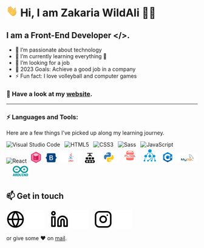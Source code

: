 
# <img src="https://raw.githubusercontent.com/ABSphreak/ABSphreak/master/gifs/Hi.gif" height="30px" width="30px"> Hi, I am Zakaria WildAli 👨‍💻

## I am a Front-End Developer </>.

- 👀 I’m passionate about technology
- 🌱 I’m currently learning everything 🤣
- 👯 I’m looking for a job
- 🥅 2023 Goals: Achieve a good job in a company
- ⚡ Fun fact: I love volleyball and computer games


### 🔭 Have a look at my [website](https://zakaria-ali.github.io/react-portfolio/).

---


### ⚡ Languages and Tools:
Here are a few things I've picked up along my learning journey.

<img  alt="Visual Studio Code" width="26px" src="https://cdn.jsdelivr.net/gh/devicons/devicon/icons/vscode/vscode-original.svg" />&nbsp;&nbsp;
<img  alt="HTML5" width="26px" src="https://cdn.jsdelivr.net/gh/devicons/devicon/icons/html5/html5-original.svg" />&nbsp;&nbsp;
<img  alt="CSS3" width="26px" src="https://cdn.jsdelivr.net/gh/devicons/devicon/icons/css3/css3-original.svg" />&nbsp;&nbsp;
<img  alt="Sass"  width="30px" src="https://cdn.jsdelivr.net/gh/devicons/devicon/icons/sass/sass-original.svg" />&nbsp;&nbsp;
<img  alt="JavaScript" width="30px" src="https://cdn.jsdelivr.net/gh/devicons/devicon/icons/javascript/javascript-original.svg" />&nbsp;&nbsp;
<img  alt="React" width="26px" src="https://cdn.jsdelivr.net/gh/devicons/devicon/icons/react/react-original.svg" />&nbsp;&nbsp;
<img src="./unittesting.png" alt="unittesting" width="26px" />&nbsp;&nbsp;
<img src="./bootstrap.png" alt="bootstrap"  width="30px" />&nbsp;&nbsp;
<img src="./java.png" alt="java"  width="50px" />&nbsp;&nbsp;
<img src="./assembly.png" alt="assembly" width="26px" />&nbsp;&nbsp;
<img src="./python.png" alt="python"  width="50px" />&nbsp;&nbsp;
<img src="./pl-sql.png" alt="pl-sql"  width="40px" />&nbsp;&nbsp;
<img src="./datas.png" alt="data structure" height="40px" width="40px" />&nbsp;&nbsp;
<img src="./cpp.png" alt="cpp"  width="30px" />&nbsp;&nbsp;
<img src="./mysql.png" alt="mysql"  width="50px" />&nbsp;&nbsp;
<img src="./ard.png" alt="arduino" width="50px" />&nbsp;&nbsp;


## 📫 Get in touch

[![website](./globe-light.svg)](https://zakaria-ali.github.io/react-portfolio/#gh-light-mode-only)
[![website](./globe-dark.svg)](https://zakaria-ali.github.io/react-portfolio/#gh-dark-mode-only)
&nbsp;&nbsp;
[![website](./linkedin-light.svg)](https://www.linkedin.com/in/zakaria-wildali-b6798325a/#gh-light-mode-only)
[![website](./linkedin-dark.svg)](https://www.linkedin.com/in/zakaria-wildali-b6798325a/#gh-dark-mode-only)
&nbsp;&nbsp;
[![website](./instagram-light.svg)](https://www.instagram.com/zakaria_wildali/#gh-light-mode-only)
[![website](./instagram-dark.svg)](https://www.instagram.com/zakaria_wildali/#gh-dark-mode-only)

or give some ♥ on [mail](mailto:zakaria.wildali.7@gmail.com).


